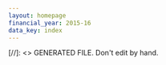 ```yaml
---
layout: homepage
financial_year: 2015-16
data_key: index
---
```

[//]: <> GENERATED FILE. Don't edit by hand.